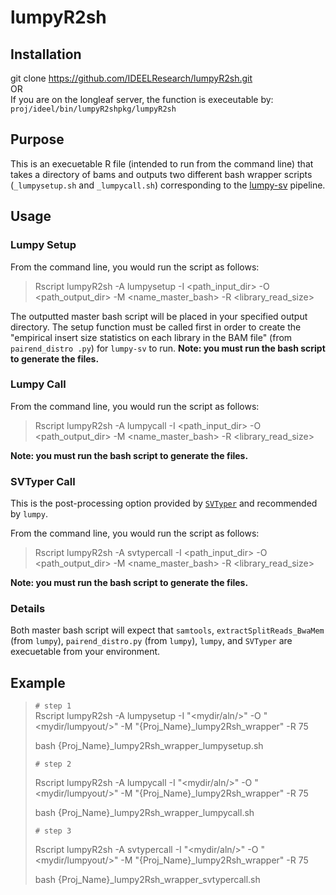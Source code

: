 # lumpyR2sh

## Installation
git clone <https://github.com/IDEELResearch/lumpyR2sh.git>   
OR  
If you are on the longleaf server, the function is execeutable by:     
`proj/ideel/bin/lumpyR2shpkg/lumpyR2sh`

## Purpose
This is an execuetable R file (intended to run from the command line) that takes a directory of bams and outputs two different bash wrapper scripts (`_lumpysetup.sh` and `_lumpycall.sh`) corresponding to the [lumpy-sv](https://github.com/arq5x/lumpy-sv) pipeline. 

## Usage
### Lumpy Setup
From the command line, you would run the script as follows:   

> Rscript  lumpyR2sh -A lumpysetup -I \<path\_input\_dir\> -O \<path\_output\_dir\> -M \<name\_master\_bash\> -R \<library\_read\_size\>


The outputted master bash script will be placed in your specified output directory. The setup function must be called first in order to create the "empirical insert size statistics on each library in the BAM file" (from `pairend_distro .py`) for `lumpy-sv` to run. **Note: you must run the bash script to generate the files.** 

### Lumpy Call
From the command line, you would run the script as follows:   

> Rscript lumpyR2sh -A lumpycall -I \<path\_input\_dir\> -O \<path\_output\_dir\> -M \<name\_master\_bash\> -R \<library\_read\_size\>

**Note: you must run the bash script to generate the files.** 

### SVTyper Call
This is the post-processing option provided by [`SVTyper`](https://github.com/hall-lab/svtyper) and recommended by `lumpy`. 

From the command line, you would run the script as follows:   

> Rscript lumpyR2sh -A svtypercall -I \<path\_input\_dir\> -O \<path\_output\_dir\> -M \<name\_master\_bash\> -R \<library\_read\_size\>

**Note: you must run the bash script to generate the files.** 



### Details
Both master bash script will expect that `samtools`, `extractSplitReads_BwaMem` (from `lumpy`), `pairend_distro.py` (from `lumpy`), `lumpy`, and `SVTyper` are execuetable from your environment. 

## Example

> `# step 1`  
> Rscript lumpyR2sh -A lumpysetup -I "\<mydir/aln/\>" -O "\<mydir/lumpyout/\>" -M "{Proj\_Name}\_lumpy2Rsh\_wrapper" -R 75  
>  
> bash {Proj\_Name}\_lumpy2Rsh\_wrapper\_lumpysetup.sh
>  
> `# step 2`
>  
> Rscript lumpyR2sh -A lumpycall -I "\<mydir/aln/\>" -O "\<mydir/lumpyout/\>" -M "{Proj\_Name}\_lumpy2Rsh\_wrapper" -R 75 
>   
> bash {Proj\_Name}\_lumpy2Rsh\_wrapper\_lumpycall.sh
>  
> `# step 3`
>  
> Rscript lumpyR2sh -A svtypercall -I "\<mydir/aln/\>" -O "\<mydir/lumpyout/\>" -M "{Proj\_Name}\_lumpy2Rsh\_wrapper" -R 75 
>   
> bash {Proj\_Name}\_lumpy2Rsh\_wrapper\_svtypercall.sh